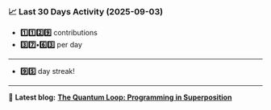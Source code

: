 <!--START_STATS-->
### 📈 Last 30 Days Activity (2025-09-03)  
- **1️⃣1️⃣2️⃣9️⃣** contributions  
- **3️⃣7️⃣•6️⃣3️⃣** per day
---
- **9️⃣5️⃣** day streak!
---
📝 **Latest blog:** [**The Quantum Loop: Programming in Superposition**](https://andriak.com/blog/quantum-loop)
<!--END_STATS-->
